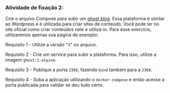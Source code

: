 ###  Atividade de fixação 2:

Crie o arquivo Compose para subir um _[ghost blog](https://ghost.org)_. Essa plataforma é similar ao Wordpress e é utilizada para criar sites de conteúdo. Você pode ler no site oficial como criar conteúdos nele e utilizá-lo. Para esse exercício, utilizaremos apenas sua página de exemplo:

Requisito 1 - Utilize a versão `“3”` no arquivo.

Requisito 2 - Crie um service para subir a plataforma. Para isso, utilize a imagem `ghost:1-alpine`.

Requisito 3 - Publique a porta `2368`, fazendo `bind` também para a `2368`.

Requisito 4 - Suba a aplicação utilizando o `docker-compose` e então acesse a porta publicada para validar se deu tudo certo.

